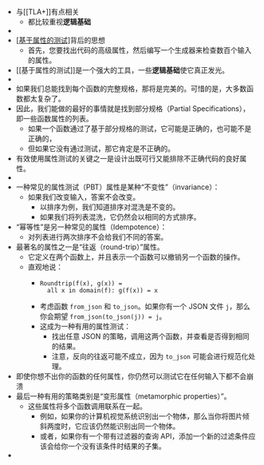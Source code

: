 - 与[[TLA+]]有点相关
	- 都比较重视**逻辑基础**
-
- [[基于属性的测试]](PBT)背后的思想
	- 首先，您要找出代码的高级属性，然后编写一个生成器来检查数百个输入的属性。
- [[基于属性的测试]]是一个强大的工具，一些**逻辑基础**使它真正发光。
-
- 如果我们总能找到每个函数的完整规格，那将是完美的。可惜的是，大多数函数都太复杂了。
- 因此，我们能做的最好的事情就是找到部分规格（Partial Specifications），即一些函数属性的列表。
	- 如果一个函数通过了基于部分规格的测试，它可能是正确的，也可能不是正确的，
	- 但如果它没有通过测试，那它肯定是不正确的。
- 有效使用属性测试的关键之一是设计出既可行又能排除不正确代码的良好属性。
-
- 一种常见的属性测试（PBT）属性是某种“不变性”（invariance）：
	- 如果我们改变输入，答案不会改变。
		- 以排序为例，我们知道排序对混洗是不变的。
		- 如果我们将列表混洗，它仍然会以相同的方式排序。
- “幂等性”是另一种常见的属性（Idempotence）：
	- 对列表进行两次排序不会给我们不同的答案。
- 最著名的属性之一是“往返（round-trip）”属性。
	- 它定义在两个函数上，并且表示一个函数可以撤销另一个函数的操作。
	- 直观地说：
		- ```
		  Roundtrip(f(x), g(x)) =
		    all x in domain(f): g(f(x)) = x
		  ```
		- 考虑函数 `from_json` 和 `to_json`。如果你有一个 JSON 文件 `j`，那么你会期望 `from_json(to_json(j)) = j`。
		- 这成为一种有用的属性测试：
			- 找出任意 JSON 的策略，调用这两个函数，并查看是否得到相同的结果。
			- 注意，反向的往返可能不成立，因为 `to_json` 可能会进行规范化处理。
- 即使你想不出你的函数的任何属性，你仍然可以测试它在任何输入下都不会崩溃
- 最后一种有用的策略类别是“变形属性（metamorphic properties）”。
	- 这些属性将多个函数调用联系在一起。
		- 例如，如果你的计算机视觉系统识别出一个物体，那么当你将图片倾斜两度时，它应该仍然能识别出同一个物体。
		- 或者，如果你有一个带有过滤器的查询 API，添加一个新的过滤条件应该会给你一个没有该条件时结果的子集。
-